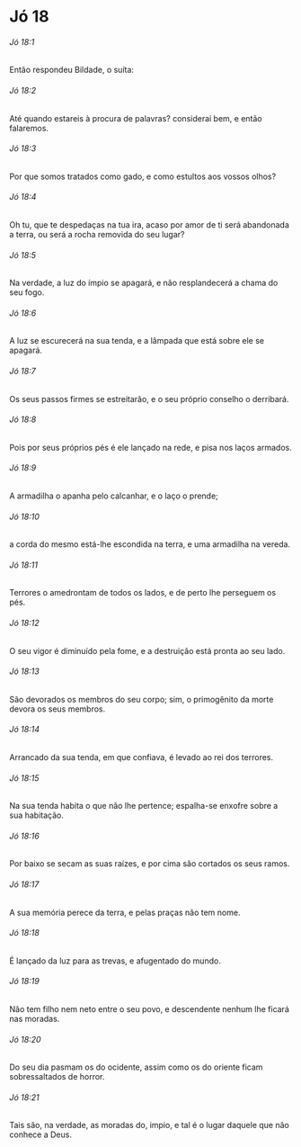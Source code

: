# Jó 18

###### Jó 18:1

Então respondeu Bildade, o suíta:

###### Jó 18:2

Até quando estareis à procura de palavras? considerai bem, e então falaremos.

###### Jó 18:3

Por que somos tratados como gado, e como estultos aos vossos olhos?

###### Jó 18:4

Oh tu, que te despedaças na tua ira, acaso por amor de ti será abandonada a terra, ou será a rocha removida do seu lugar?

###### Jó 18:5

Na verdade, a luz do ímpio se apagará, e não resplandecerá a chama do seu fogo.

###### Jó 18:6

A luz se escurecerá na sua tenda, e a lâmpada que está sobre ele se apagará.

###### Jó 18:7

Os seus passos firmes se estreitarão, e o seu próprio conselho o derribará.

###### Jó 18:8

Pois por seus próprios pés é ele lançado na rede, e pisa nos laços armados.

###### Jó 18:9

A armadilha o apanha pelo calcanhar, e o laço o prende;

###### Jó 18:10

a corda do mesmo está-lhe escondida na terra, e uma armadilha na vereda.

###### Jó 18:11

Terrores o amedrontam de todos os lados, e de perto lhe perseguem os pés.

###### Jó 18:12

O seu vigor é diminuído pela fome, e a destruição está pronta ao seu lado.

###### Jó 18:13

São devorados os membros do seu corpo; sim, o primogênito da morte devora os seus membros.

###### Jó 18:14

Arrancado da sua tenda, em que confiava, é levado ao rei dos terrores.

###### Jó 18:15

Na sua tenda habita o que não lhe pertence; espalha-se enxofre sobre a sua habitação.

###### Jó 18:16

Por baixo se secam as suas raízes, e por cima são cortados os seus ramos.

###### Jó 18:17

A sua memória perece da terra, e pelas praças não tem nome.

###### Jó 18:18

É lançado da luz para as trevas, e afugentado do mundo.

###### Jó 18:19

Não tem filho nem neto entre o seu povo, e descendente nenhum lhe ficará nas moradas.

###### Jó 18:20

Do seu dia pasmam os do ocidente, assim como os do oriente ficam sobressaltados de horror.

###### Jó 18:21

Tais são, na verdade, as moradas do, impio, e tal é o lugar daquele que não conhece a Deus.

